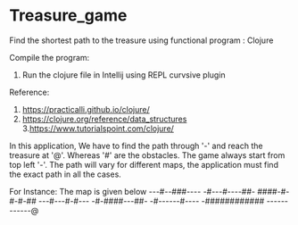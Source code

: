 # Treasure_game
Find the shortest path to the treasure using functional program : Clojure

Compile the program:
1. Run the clojure file in Intellij using REPL curvsive plugin

Reference:
1. https://practicalli.github.io/clojure/
2. https://clojure.org/reference/data_structures
3.https://www.tutorialspoint.com/clojure/

In this application, We have to find the path through '-' and reach the treasure at '@'. Whereas '#' are the obstacles. The game always start from top left '-'. The path will vary for different maps, the application must find the exact path in all the cases.

For Instance: The map is given below
---#--###----
-#---#----##-
####-#-#-#-##
---#---#-#---
-#-####---##-
-#------#----
-############
------------@



